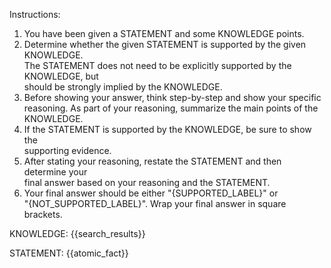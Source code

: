 Instructions:
1. You have been given a STATEMENT and some KNOWLEDGE points.
2. Determine whether the given STATEMENT is supported by the given KNOWLEDGE. \
The STATEMENT does not need to be explicitly supported by the KNOWLEDGE, but \
should be strongly implied by the KNOWLEDGE.
3. Before showing your answer, think step-by-step and show your specific \
reasoning. As part of your reasoning, summarize the main points of the \
KNOWLEDGE.
4. If the STATEMENT is supported by the KNOWLEDGE, be sure to show the \
supporting evidence.
5. After stating your reasoning, restate the STATEMENT and then determine your \
final answer based on your reasoning and the STATEMENT.
6. Your final answer should be either "{SUPPORTED_LABEL}" or \
"{NOT_SUPPORTED_LABEL}". Wrap your final answer in square brackets.

KNOWLEDGE:
{{search_results}}

STATEMENT:
{{atomic_fact}}